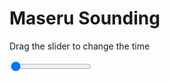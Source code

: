 <h1>Maseru Sounding</h1>
<p>Drag the slider to change the time</p>

<div class="slidecontainer">
<input oninput='setImage(this)' class="slider" type="range" min="0" max="9" value="0" step="1" />
<img id='img'/>
</div>

<script>
var img = document.getElementById('img');
var img_array = ['/assets/images/skwt/skd_maseru_wrfout_d01_2020-05-19_12:00:00.png',
'/assets/images/skwt/skd_maseru_wrfout_d01_2020-05-19_18:00:00.png',
'/assets/images/skwt/skd_maseru_wrfout_d01_2020-05-20_00:00:00.png',
'/assets/images/skwt/skd_maseru_wrfout_d01_2020-05-20_06:00:00.png',
'/assets/images/skwt/skd_maseru_wrfout_d01_2020-05-20_12:00:00.png',
'/assets/images/skwt/skd_maseru_wrfout_d01_2020-05-20_18:00:00.png',
'/assets/images/skwt/skd_maseru_wrfout_d01_2020-05-21_00:00:00.png',
'/assets/images/skwt/skd_maseru_wrfout_d01_2020-05-21_06:00:00.png',
'/assets/images/skwt/skd_maseru_wrfout_d01_2020-05-21_12:00:00.png',];
function setImage(obj)
{
        var value = obj.value;
        img.src = img_array[value];

}
</script>
